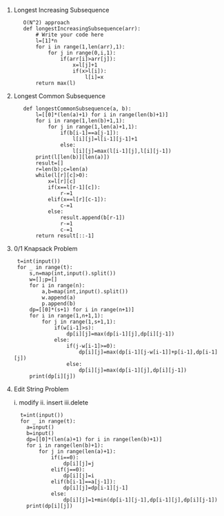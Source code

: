 1. Longest Increasing Subsequence
          
          O(N^2) approach
          def longestIncreasingSubsequence(arr):
              # Write your code here
              l=[1]*n
              for i in range(1,len(arr),1):
                  for j in range(0,i,1):
                      if(arr[i]>arr[j]):
                          x=l[j]+1
                          if(x>l[i]):
                              l[i]=x
              return max(l) 
2. Longest Common Subsequence

          def longestCommonSubsequence(a, b):
              l=[[0]*(len(a)+1) for i in range(len(b)+1)]
              for i in range(1,len(b)+1,1):
                  for j in range(1,len(a)+1,1):
                      if(b[i-1]==a[j-1]):
                          l[i][j]=l[i-1][j-1]+1
                      else:
                          l[i][j]=max(l[i-1][j],l[i][j-1])
              print(l[len(b)][len(a)])
              result=[]
              r=len(b);c=len(a)
              while(l[r][c]>0):
                  x=l[r][c]
                  if(x==l[r-1][c]):
                      r-=1
                  elif(x==l[r][c-1]):
                      c-=1
                  else:
                      result.append(b[r-1])
                      r-=1
                      c-=1
              return result[::-1]
      
3. 0/1 Knapsack Problem

        t=int(input())
        for _ in range(t):
            s,n=map(int,input().split())
            w=[];p=[]
            for i in range(n):
                a,b=map(int,input().split())
                w.append(a)
                p.append(b)
            dp=[[0]*(s+1) for i in range(n+1)]
            for i in range(1,n+1,1):
                for j in range(1,s+1,1):
                    if(w[i-1]>s):
                        dp[i][j]=max(dp[i-1][j],dp[i][j-1])
                    else:
                        if(j-w[i-1]>=0):
                            dp[i][j]=max(dp[i-1][j-w[i-1]]+p[i-1],dp[i-1][j])
                        else:
                            dp[i][j]=max(dp[i-1][j],dp[i][j-1])
            print(dp[i][j])
      
 4. Edit String Problem

    i.  modify
    ii. insert
    iii.delete
    
          t=int(input())
          for _ in range(t):
            a=input()
            b=input()
            dp=[[0]*(len(a)+1) for i in range(len(b)+1)]
            for i in range(len(b)+1):
                for j in range(len(a)+1):
                    if(i==0):
                        dp[i][j]=j
                    elif(j==0):
                        dp[i][j]=i
                    elif(b[i-1]==a[j-1]):
                        dp[i][j]=dp[i-1][j-1]
                    else:
                        dp[i][j]=1+min(dp[i-1][j-1],dp[i-1][j],dp[i][j-1])
            print(dp[i][j])
        
    
